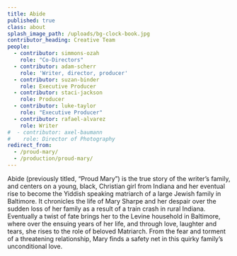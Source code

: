 ```yaml
---
title: Abide
published: true
class: about
splash_image_path: /uploads/bg-clock-book.jpg
contributor_heading: Creative Team
people:
  - contributor: simmons-ozah
    role: "Co-Directors"
  - contributor: adam-scherr
    role: 'Writer, director, producer'
  - contributor: suzan-binder
    role: Executive Producer
  - contributor: staci-jackson
    role: Producer
  - contributor: luke-taylor
    role: "Executive Producer"
  - contributor: rafael-alvarez
    role: Writer
#  - contributor: axel-baumann
#    role: Director of Photography
redirect_from:
  - /proud-mary/
  - /production/proud-mary/
---
```


Abide (previously titled, “Proud Mary”) is the true story of the writer’s family, and centers on a young, black, Christian girl from Indiana and her eventual rise to become the Yiddish speaking matriarch of a large Jewish family in Baltimore. It chronicles the life of Mary Sharpe and her despair over the sudden loss of her family as a result of a train crash in rural Indiana. Eventually a twist of fate brings her to the Levine household in Baltimore, where over the ensuing years of her life, and through love, laughter and tears, she rises to the role of beloved Matriarch. From the fear and torment of a threatening relationship, Mary finds a safety net in this quirky family’s unconditional love.
